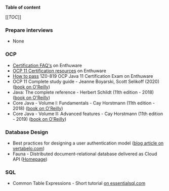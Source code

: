 **Table of content**

[[_TOC_]]

### Prepare interviews

* None

### OCP

* [Certification FAQ's](https://enthuware.com/resources/certification-faq) on Enthuware
* [OCP 11 Certification resources](https://enthuware.com/oca-ocp-java-certification-resources) on Enthuware
* [How to pass](https://enthuware.com/pass-1z0-819-certification-exam) 1Z0-819 OCP Java 11 Certification Exam on Enthuware
* OCP 11 Complete study guide - Jeanne Boyarski, Scott Selikoff (2020) ([book on O'Reilly](https://learning.oreilly.com/library/view/ocp-oracle-certified/9781119619130/))
* Java: The complete reference - Herbert Schildt (11th edition - 2018) ([book on O'Reilly](https://learning.oreilly.com/library/view/java-the-complete/9781260440249/))
* Core Java - Volume I: Fundamentals - Cay Horstmann (11th edition - 2018) ([book on O'Reilly](https://learning.oreilly.com/library/view/core-java-volume/9780135167199/))
* Core Java - Volume II: Advanced features - Cay Horstmann (11th edition - 2019) ([book on O'Reilly](https://learning.oreilly.com/library/view/core-java-volume/9780135167175/))

### Database Design

* Best practices for designing a user authentication model ([blog article on vertabelo.com](https://www.vertabelo.com/blog/user-authentication-module/))
* Fauna - Distributed document-relational database delivered as Cloud API ([Homepage](https://fauna.com/))

### SQL

* Common Table Expressions - Short tutorial [on essentialsql.com](https://www.essentialsql.com/introduction-common-table-expressions-ctes/)



